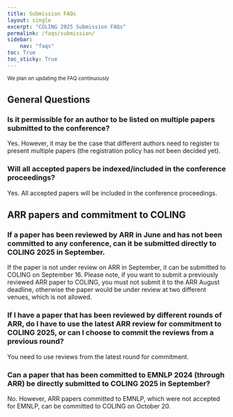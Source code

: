 ```yaml
---
title: Submission FAQs
layout: single
excerpt: "COLING 2025 Submission FAQs"
permalink: /faqs/submission/
sidebar: 
    nav: "faqs"
toc: True
toc_sticky: True
---
```


<small>We plan on updating the FAQ continuously</small>

## General Questions

### Is it permissible for an author to be listed on multiple papers submitted to the conference?

Yes. However, it may be the case that different authors need to register to present multiple papers (the registration policy has not been decided yet).

### Will all accepted papers be indexed/included in the conference proceedings?

Yes. All accepted papers will be included in the conference proceedings.

## ARR papers and commitment to COLING

### If a paper has been reviewed by ARR in June and has not been committed to any conference, can it be submitted directly to COLING 2025 in September.

If the paper is not under review on ARR in September, it can be submitted to COLING on September 16. Please note, if you want to submit a previously reviewed ARR paper to COLING, you must not submit it to the ARR August deadline, otherwise the paper would be under review at two different venues, which is not allowed.

### If I have a paper that has been reviewed by different rounds of ARR, do I have to use the latest ARR review for commitment to COLING 2025, or can I choose to commit the reviews from a previous round?

You need to use reviews from the latest round for commitment.

### Can a paper that has been committed to EMNLP 2024 (through ARR) be directly submitted to COLING 2025 in September?

No. However, ARR papers committed to EMNLP, which were not accepted for EMNLP, can be committed to COLING on October 20.
